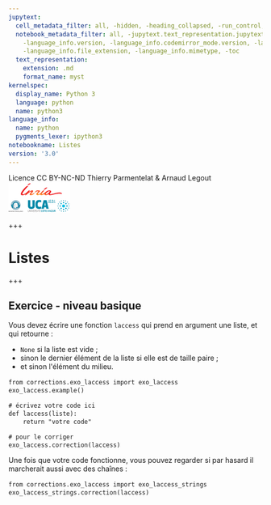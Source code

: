 ```yaml
---
jupytext:
  cell_metadata_filter: all, -hidden, -heading_collapsed, -run_control, -trusted
  notebook_metadata_filter: all, -jupytext.text_representation.jupytext_version, -jupytext.text_representation.format_version,
    -language_info.version, -language_info.codemirror_mode.version, -language_info.codemirror_mode,
    -language_info.file_extension, -language_info.mimetype, -toc
  text_representation:
    extension: .md
    format_name: myst
kernelspec:
  display_name: Python 3
  language: python
  name: python3
language_info:
  name: python
  pygments_lexer: ipython3
notebookname: Listes
version: '3.0'
---
```


<div class="licence">
<span>Licence CC BY-NC-ND</span>
<span>Thierry Parmentelat &amp; Arnaud Legout</span>
<span><img src="media/both-logos-small-alpha.png" /></span>
</div>

+++

# Listes

+++

## Exercice - niveau basique

Vous devez écrire une fonction `laccess` qui prend en argument une liste, et qui retourne :

* `None` si la liste est vide ;
* sinon le dernier élément de la liste si elle est de taille paire ;
* et sinon l'élément du milieu.

```{code-cell} ipython3
from corrections.exo_laccess import exo_laccess
exo_laccess.example()
```

```{code-cell} ipython3
# écrivez votre code ici
def laccess(liste):
    return "votre code"
```

```{code-cell} ipython3
# pour le corriger
exo_laccess.correction(laccess)
```

Une fois que votre code fonctionne, vous pouvez regarder si par hasard il marcherait aussi avec des chaînes :

```{code-cell} ipython3
from corrections.exo_laccess import exo_laccess_strings
exo_laccess_strings.correction(laccess)
```
